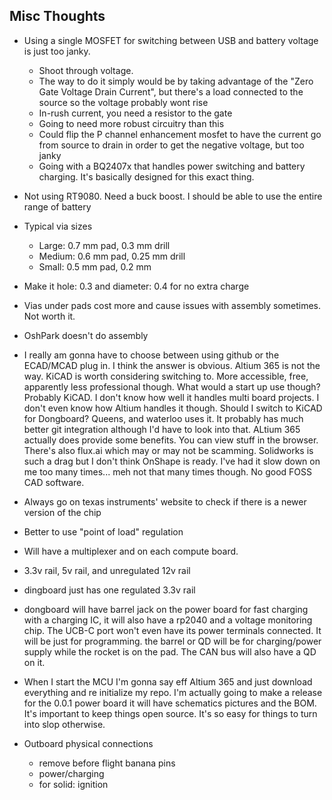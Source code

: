 ## Misc Thoughts

- Using a single MOSFET for switching between USB and battery voltage is just too janky.
    - Shoot through voltage.
    - The way to do it simply would be by taking advantage of the "Zero Gate Voltage Drain Current", but there's a load connected to the source so the voltage probably wont rise
    - In-rush current, you need a resistor to the gate
    - Going to need more robust circuitry than this
    - Could flip the P channel enhancement mosfet to have the current go from source to drain in order to get the negative voltage, but too janky
    - Going with a BQ2407x that handles power switching and battery charging. It's basically designed for this exact thing.
- Not using RT9080. Need a buck boost. I should be able to use the entire range of battery

- Typical via sizes
    - Large: 0.7 mm pad, 0.3 mm drill
    - Medium: 0.6 mm pad, 0.25 mm drill
    - Small: 0.5 mm pad, 0.2 mm
- Make it hole: 0.3 and diameter: 0.4 for no extra charge

- Vias under pads cost more and cause issues with assembly sometimes. Not worth it.

- OshPark doesn't do assembly

- I really am gonna have to choose between using github or the ECAD/MCAD plug in. I think the answer is obvious. Altium 365 is not the way. KiCAD is worth considering switching to. More accessible, free, apparently less professional though. What would a start up use though? Probably KiCAD. I don't know how well it handles multi board projects. I don't even know how Altium handles it though. Should I switch to KiCAD for Dongboard? Queens, and waterloo uses it. It probably has much better git integration although I'd have to look into that. ALtium 365 actually does provide some benefits. You can view stuff in the browser. There's also flux.ai which may or may not be scamming. Solidworks is such a drag but I don't think OnShape is ready. I've had it slow down on me too many times... meh not that many times though. No good FOSS CAD software. 

- Always go on texas instruments' website to check if there is a newer version of the chip

- Better to use "point of load" regulation 


- Will have a multiplexer and on each compute board.
- 3.3v rail, 5v rail, and unregulated 12v rail
- dingboard just has one regulated 3.3v rail
- dongboard will have barrel jack on the power board for fast charging with a charging IC, it will also have a rp2040 and a voltage monitoring chip. The UCB-C port won't even have its power terminals connected. It will be just for programming. the barrel or QD will be for charging/power supply while the rocket is on the pad. The CAN bus will also have a QD on it.

- When I start the MCU I'm gonna say eff Altium 365 and just download everything and re initialize my repo. I'm actually going to make a release for the 0.0.1 power board it will have schematics pictures and the BOM. It's important to keep things open source. It's so easy for things to turn into slop otherwise.

- Outboard physical connections
    - remove before flight banana pins
    - power/charging 
    - for solid: ignition 